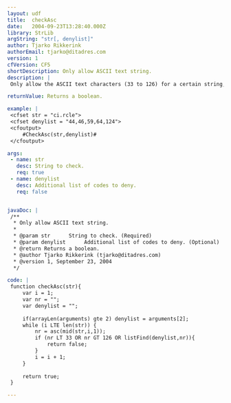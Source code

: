 ```yaml
---
layout: udf
title:  checkAsc
date:   2004-09-23T13:28:40.000Z
library: StrLib
argString: "str[, denylist]"
author: Tjarko Rikkerink
authorEmail: tjarko@ditadres.com
version: 1
cfVersion: CF5
shortDescription: Only allow ASCII text string.
description: |
 Only allow the ASCII text characters (33 to 126) for a certain string, you can also give a list of character numbers for the characters you also want to deny in the string.

returnValue: Returns a boolean.

example: |
 <cfset str = "ci.rcle">
 <cfset denylist = "44,46,59,64,124">
 <cfoutput>
     #CheckAsc(str,denylist)#
 </cfoutput>

args:
 - name: str
   desc: String to check.
   req: true
 - name: denylist
   desc: Additional list of codes to deny.
   req: false


javaDoc: |
 /**
  * Only allow ASCII text string.
  * 
  * @param str      String to check. (Required)
  * @param denylist      Additional list of codes to deny. (Optional)
  * @return Returns a boolean. 
  * @author Tjarko Rikkerink (tjarko@ditadres.com) 
  * @version 1, September 23, 2004 
  */

code: |
 function checkAsc(str){ 
     var i = 1;
     var nr = "";
     var denylist = "";
         
     if(arrayLen(arguments) gte 2) denylist = arguments[2];
     while (i LTE len(str)) { 
         nr = asc(mid(str,i,1)); 
         if (nr LT 33 OR nr GT 126 OR listFind(denylist,nr)){
             return false;
         } 
         i = i + 1; 
     } 
 
     return true; 
 }

---
```


